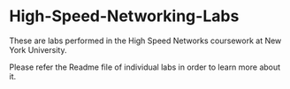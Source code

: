 # High-Speed-Networking-Labs

These are labs performed in the High Speed Networks coursework at New York University. 

Please refer the Readme file of individual labs in order to learn more about it. 
